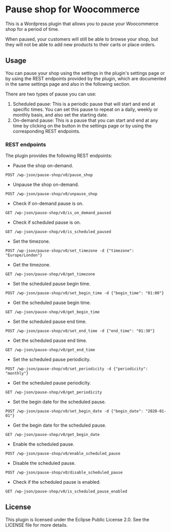 # Pause shop for Woocommerce

This is a Wordpress plugin that allows you to pause your Woocommerce shop for a period of time.

When paused, your customers will still be able to browse your shop, but they will not be able to add new products to their carts or place orders.

## Usage

You can pause your shop using the settings in the plugin's settings page or by using the REST endpoints provided by the plugin, which are documented in the same settings page and also in the following section.

There are two types of pause you can use:
1. Scheduled pause: This is a periodic pause that will start and end at specific times. You can set this pause to repeat on a daily, weekly or monthly basis, and also set the starting date.
2. On-demand pause: This is a pause that you can start and end at any time by clicking on the button in the settings page or by using the corresponding REST endpoints.

### REST endpoints

The plugin provides the following REST endpoints:
* Pause the shop on-demand.
```
POST /wp-json/pause-shop/v0/pause_shop
```
* Unpause the shop on-demand.
```
POST /wp-json/pause-shop/v0/unpause_shop
```
* Check if on-demand pause is on.
```
GET /wp-json/pause-shop/v0/is_on_demand_paused
```
* Check if scheduled pause is on.
```
GET /wp-json/pause-shop/v0/is_scheduled_paused
```
* Set the timezone.
```
POST /wp-json/pause-shop/v0/set_timezone -d {"timezone": "Europe/London"}
```
* Get the timezone.
```
GET /wp-json/pause-shop/v0/get_timezone
```
* Set the scheduled pause begin time.
```
POST /wp-json/pause-shop/v0/set_begin_time -d {"begin_time": "01:00"}
```
* Get the scheduled pause begin time.
```
GET /wp-json/pause-shop/v0/get_begin_time
```
* Set the scheduled pause end time.
```
POST /wp-json/pause-shop/v0/set_end_time -d {"end_time": "01:30"}
```
* Get the scheduled pause end time.
```
GET /wp-json/pause-shop/v0/get_end_time
```
* Set the scheduled pause periodicity.
```
POST /wp-json/pause-shop/v0/set_periodicity -d {"periodicity": "monthly"}
```
* Get the scheduled pause periodicity.
```
GET /wp-json/pause-shop/v0/get_periodicity
```
* Set the begin date for the scheduled pause.
```
POST /wp-json/pause-shop/v0/set_begin_date -d {"begin_date": "2020-01-01"}
```
* Get the begin date for the scheduled pause.
```
GET /wp-json/pause-shop/v0/get_begin_date
```
* Enable the scheduled pause.
```
POST /wp-json/pause-shop/v0/enable_scheduled_pause
```
* Disable the scheduled pause.
```
POST /wp-json/pause-shop/v0/disable_scheduled_pause
```
* Check if the scheduled pause is enabled.
```
GET /wp-json/pause-shop/v0/is_scheduled_pause_enabled
```

## License

This plugin is licensed under the Eclipse Public License 2.0. See the LICENSE file for more details.